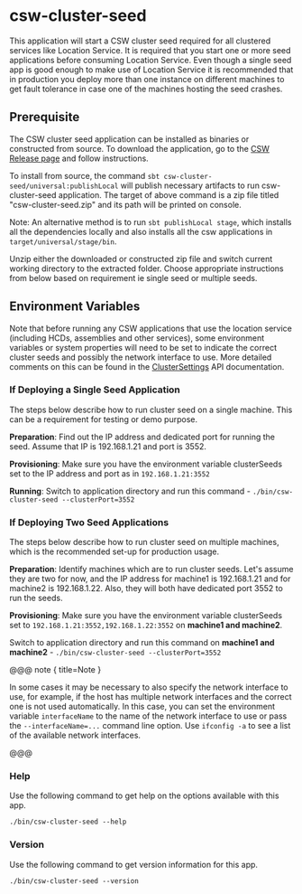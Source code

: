 # csw-cluster-seed


This application will start a CSW cluster seed required for all clustered services like
Location Service. It is required that you start one or more seed applications before consuming Location Service.
Even though a single seed app is good enough to make use of Location Service it is recommended that 
in production you deploy more than one instance on different machines to get fault tolerance in case one of 
the machines hosting the seed crashes.

## Prerequisite

The CSW cluster seed application can be installed as binaries or constructed from source.  To download the application,
go to the [CSW Release page](https://tmtsoftware.github.com/csw-prod/releases/) and follow instructions.

To install from source, the command `sbt csw-cluster-seed/universal:publishLocal` will publish necessary artifacts to run csw-cluster-seed application. 
The target of above command is a zip file titled "csw-cluster-seed.zip" and its path will be printed on console. 

Note: An alternative method is to run `sbt publishLocal stage`, which installs all the dependencies locally and also installs all the csw applications
 in `target/universal/stage/bin`.

Unzip either the downloaded or constructed zip file and switch current
working directory to the extracted folder. Choose appropriate instructions from below based on requirement ie single seed or multiple seeds.
 
## Environment Variables

Note that before running any CSW applications that use the location service  (including HCDs, assemblies and other services), some environment variables or system properties will need to be set to indicate the correct cluster seeds and possibly the network interface to use. More detailed comments on this can be found in the [ClusterSettings](https://tmtsoftware.github.io/csw-prod/api/scala/csw/services/location/commons/ClusterSettings.html) API documentation.

### If Deploying a Single Seed Application
The steps below describe how to run cluster seed on a single machine. This can be a requirement for testing or demo purpose.

**Preparation**:
Find out the IP address and dedicated port for running the seed. Assume that IP is 192.168.1.21 and port is 3552.

**Provisioning**:
Make sure you have the environment variable clusterSeeds set to the IP address and port as in `192.168.1.21:3552`

**Running**: Switch to application directory and run this command - `./bin/csw-cluster-seed --clusterPort=3552`

### If Deploying Two Seed Applications
The steps below describe how to run cluster seed on multiple machines, which is the recommended set-up for production usage.

**Preparation**:
Identify machines which are to run cluster seeds. Let's assume they are two for now, and the IP address for machine1 is 192.168.1.21 and
for machine2 is 192.168.1.22. Also, they will both have dedicated port 3552 to run the seeds. 

**Provisioning**:
Make sure you have the environment variable clusterSeeds set to `192.168.1.21:3552,192.168.1.22:3552` on **machine1 and machine2**.

Switch to application directory and run this command on **machine1 and machine2** - `./bin/csw-cluster-seed --clusterPort=3552`

@@@ note { title=Note }

In some cases it may be necessary to also specify the network interface to use, 
for example, if the host has multiple network interfaces and the correct one is not used automatically.
In this case, you can set the environment variable `interfaceName` to the name of the network interface to use 
or pass the `--interfaceName=...` command line option.
Use `ifconfig -a` to see a list of the available network interfaces.

@@@

### Help
Use the following command to get help on the options available with this app.
  
`./bin/csw-cluster-seed --help`

### Version
Use the following command to get version information for this app.
  
`./bin/csw-cluster-seed --version`
